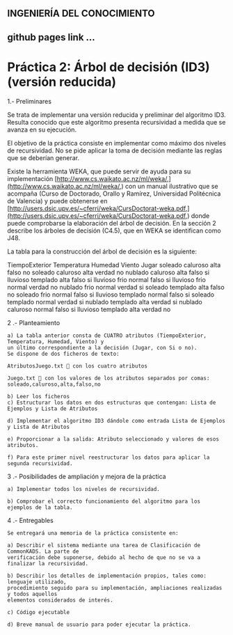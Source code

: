 ## INGENIERÍA DEL CONOCIMIENTO

## github pages link ...

# Práctica 2: Árbol de decisión (ID3) (versión reducida)

1.- Preliminares

Se trata de implementar una versión reducida y preliminar del algoritmo ID3. Resulta conocido que este
algoritmo presenta recursividad a medida que se avanza en su ejecución.

El objetivo de la práctica consiste en implementar como máximo dos niveles de recursividad. No se pide
aplicar la toma de decisión mediante las reglas que se deberían generar.

Existe la herramienta WEKA, que puede servir de ayuda para su implementación
[http://www.cs.waikato.ac.nz/ml/weka/,](http://www.cs.waikato.ac.nz/ml/weka/,) con un manual ilustrativo que se acompaña (Curso de Doctorado,
Orallo y Ramírez, Universidad Politécnica de Valencia) y puede obtenerse en
[http://users.dsic.upv.es/~cferri/weka/CursDoctorat-weka.pdf,](http://users.dsic.upv.es/~cferri/weka/CursDoctorat-weka.pdf,) donde puede comprobarse la elaboración del
árbol de decisión. En la sección 2 describe los árboles de decisión (C4.5), que en WEKA se identifican
como J48.

La tabla para la construcción del árbol de decisión es la siguiente:

TiempoExterior Temperatura Humedad Viento Jugar
soleado caluroso alta falso no
soleado caluroso alta verdad no
nublado caluroso alta falso si
lluvioso templado alta falso si
lluvioso frio normal falso si
lluvioso frio normal verdad no
nublado frio normal verdad si
soleado templado alta falso no
soleado frio normal falso si
lluvioso templado normal falso si
soleado templado normal verdad si
nublado templado alta verdad si
nublado caluroso normal falso si
lluvioso templado alta verdad no

2 .- Planteamiento

```
a) La tabla anterior consta de CUATRO atributos (TiempoExterior, Temperatura, Humedad, Viento) y
un último correspondiente a la decisión (Jugar, con Si o no).
Se dispone de dos ficheros de texto:
```
```
AtributosJuego.txt  con los cuatro atributos
```
```
Juego.txt  con los valores de los atributos separados por comas: soleado,caluroso,alta,falso,no
```

```
b) Leer los ficheros
c) Estructurar los datos en dos estructuras que contengan: Lista de Ejemplos y Lista de Atributos
```
```
d) Implementar el algoritmo ID3 dándole como entrada Lista de Ejemplos y Lista de Atributos
```
```
e) Proporcionar a la salida: Atributo seleccionado y valores de esos atributos.
```
```
f) Para este primer nivel reestructurar los datos para aplicar la segunda recursividad.
```
3 .- Posibilidades de ampliación y mejora de la práctica

```
a) Implementar todos los niveles de recursividad.
```
```
b) Comprobar el correcto funcionamiento del algoritmo para los ejemplos de la tabla.
```
4 .- Entregables

```
Se entregará una memoria de la práctica consistente en:
```
```
a) Describir el sistema mediante una tarea de Clasificación de CommonKADS. La parte de
verificación debe suponerse, debido al hecho de que no se va a finalizar la recursividad.
```
```
b) Describir los detalles de implementación propios, tales como: lenguaje utilizado,
procedimiento seguido para su implementación, ampliaciones realizadas y todos aquellos
elementos considerados de interés.
```
```
c) Código ejecutable
```
```
d) Breve manual de usuario para poder ejecutar la práctica.
```
